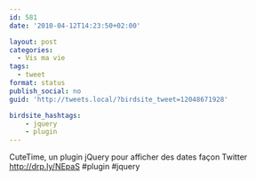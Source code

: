 ```yaml
---
id: 581
date: '2010-04-12T14:23:50+02:00'

layout: post
categories:
  - Vis ma vie
tags:
  - tweet
format: status
publish_social: no
guid: 'http://tweets.local/?birdsite_tweet=12048671928'

birdsite_hashtags:
    - jquery
    - plugin
---
```


CuteTime, un plugin jQuery pour afficher des dates façon Twitter http://drp.ly/NEpaS #plugin #jquery